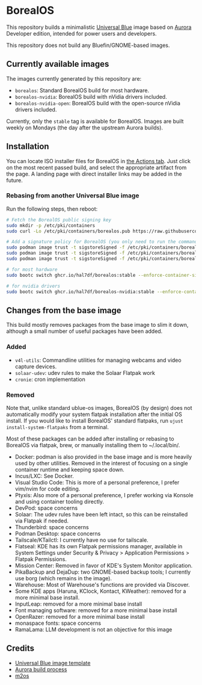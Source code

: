 # BorealOS
This repository builds a minimalistic
[Universal Blue](https://universal-blue.org) image based on
[Aurora](https://getaurora.dev) Developer edition, intended for power users and
developers.

This repository does not build any Bluefin/GNOME-based images.

## Currently available images
The images currently generated by this repository are:

- `borealos`: Standard BorealOS build for most hardware.
- `borealos-nvidia`: BorealOS build with nVidia drivers included.
- `borealos-nvidia-open`: BorealOS build with the open-source nVidia drivers included.

Currently, only the `stable` tag is available for BorealOS. Images are built
weekly on Mondays (the day after the upstream Aurora builds).

## Installation
You can locate ISO installer files for BorealOS in
[the Actions tab](https://github.com/hal7df/borealos/actions/workflows/build.yml?query=branch%3Amain).
Just click on the most recent passed build, and select the appropriate artifact
from the page. A landing page with direct installer links may be added in the
future.

### Rebasing from another Universal Blue image
Run the following steps, then reboot:

```sh
# Fetch the BorealOS public signing key
sudo mkdir -p /etc/pki/containers
sudo curl -Lo /etc/pki/containers/borealos.pub https://raw.githubusercontent.com/hal7df/borealos/refs/heads/main/cosign.pub

# Add a signature policy for BorealOS (you only need to run the command for the image you plan to rebase to)
sudo podman image trust -t sigstoreSigned -f /etc/pki/containers/borealos.pub ghcr.io/hal7df/borealos
sudo podman image trust -t sigstoreSigned -f /etc/pki/containers/borealos.pub ghcr.io/hal7df/borealos-nvidia
sudo podman image trust -t sigstoreSigned -f /etc/pki/containers/borealos.pub ghcr.io/hal7df/borealos-nvidia-open

# for most hardware
sudo bootc switch ghcr.io/hal7df/borealos:stable --enforce-container-sigpolicy

# for nvidia drivers
sudo bootc switch ghcr.io/hal7df/borealos-nvidia:stable --enforce-container-sigpolicy
```

## Changes from the base image
This build mostly removes packages from the base image to slim it down, although
a small number of useful packages have been added.

### Added
- `v4l-utils`: Commandline utilities for managing webcams and video capture
  devices.
- `solaar-udev`: udev rules to make the Solaar Flatpak work
- `cronie`: cron implementation

### Removed
Note that, unlike standard ublue-os images, BorealOS (by design) does not
automatically modify your system flatpak installation after the initial OS
install. If you would like to install BorealOS' standard flatpaks, run
`ujust install-system-flatpaks` from a terminal.

Most of these packages can be added after installing or rebasing to BorealOS via
flatpak, brew, or manually installing them to ~/.local/bin/.

- Docker: podman is also provided in the base image and is more heavily used
  by other utilities. Removed in the interest of focusing on a single container
  runtime and keeping space down.
- Incus/LXC: See Docker.
- Visual Studio Code: This is more of a personal preference, I prefer vim/nvim
  for code editing.
- Ptyxis: Also more of a personal preference, I prefer working via Konsole and
  using container tooling directly.
- DevPod: space concerns
- Solaar: The udev rules have been left intact, so this can be reinstalled via
  Flatpak if needed.
- Thunderbird: space concerns
- Podman Desktop: space concerns
- Tailscale/KTailctl: I currently have no use for tailscale.
- Flatseal: KDE has its own Flatpak permissions manager, available in System
  Settings under Security & Privacy > Application Permissions > Flatpak Permissions.
- Mission Center: Removed in favor of KDE's System Monitor application.
- PikaBackup and DejaDup: two GNOME-based backup tools; I currently use borg
  (which remains in the image).
- Warehouse: Most of Warehouse's functions are provided via Discover.
- Some KDE apps (Haruna, KClock, Kontact, KWeather): removed for a more
  minimal base install.
- InputLeap: removed for a more minimal base install
- Font managing software: removed for a more minimal base install
- OpenRazer: removed for a more minimal base install
- monaspace fonts: space concerns
- RamaLama: LLM development is not an objective for this image

## Credits

- [Universal Blue image template](https://github.com/ublue-os/image-template)
- [Aurora build process](https://github.com/ublue-os/aurora)
- [m2os](https://github.com/m2giles/m2os)
